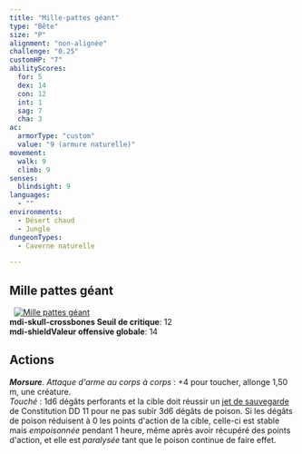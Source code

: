 ```yaml
---
title: "Mille-pattes géant"
type: "Bête"
size: "P"
alignment: "non-alignée"
challenge: "0.25"
customHP: "7"
abilityScores:
  for: 5
  dex: 14
  con: 12
  int: 1
  sag: 7
  cha: 3
ac:
  armorType: "custom"
  value: "9 (armure naturelle)"
movement:
  walk: 9
  climb: 9
senses:
  blindsight: 9
languages:
  - ""
environments:
  - Désert chaud
  - Jungle
dungeonTypes:
  - Caverne naturelle

---
```

## Mille pattes géant
&nbsp;
[![Mille pattes géant](https://www.douaratil.fr/illustrations/bete/millepattesgeantm.png)](https://www.douaratil.fr/illustrations/bete/millepattesgeant.jpg)  
**<v-icon>mdi-skull-crossbones</v-icon> Seuil de critique**: 12          
**<v-icon>mdi-shield</v-icon>Valeur offensive globale**: 14     
## Actions
_**Morsure**_. _Attaque d'arme au corps à corps_ : +4 pour toucher, allonge 1,50 m, une créature.  
_Touché_ : 1d6 dégâts perforants et la cible doit réussir un [jet de sauvegarde](/utiliser-les-caracteristiques/#jets-de-sauvegarde) de Constitution DD 11 pour ne pas subir 3d6 dégâts de poison. Si les dégâts de poison réduisent à 0 les points d'action  de la cible, celle-ci est stable mais _empoisonnée_ pendant 1 heure, même après avoir récupéré des points d'action, et elle est _paralysée_ tant que le poison continue de faire effet.
